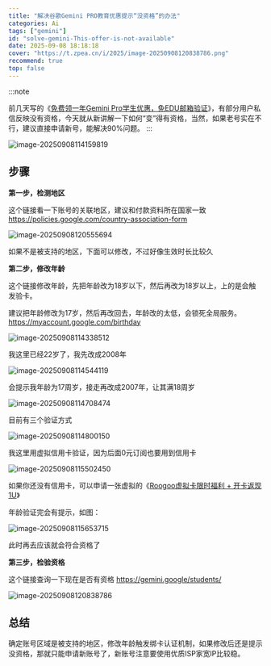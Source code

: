 ```yaml
---
title: "解决谷歌Gemini PRO教育优惠提示“没资格”的办法"
categories: Ai
tags: ["gemini"]
id: "solve-gemini-This-offer-is-not-available"
date: 2025-09-08 18:18:18
cover: "https://t.zpea.cn/i/2025/image-20250908120838786.png"
recommend: true
top: false
---
```


:::note

前几天写的《[免费领一年Gemini Pro学生优惠，免EDU邮箱验证](https://mailberry.com.cn/2025/09/free-years-gemini-pro-students/)》，有部分用户私信反映没有资格，今天就从新讲解一下如何“变”得有资格，当然，如果老号实在不行，建议直接申请新号，能解决90%问题。
:::

![image-20250908114159819](https://t.zpea.cn/i/2025/image-20250908114159819.png)

## 步骤

**第一步，检测地区**

这个链接看一下账号的关联地区，建议和付款资料所在国家一致
https://policies.google.com/country-association-form

![image-20250908120555694](https://t.zpea.cn/i/2025/image-20250908120555694.png)

如果不是被支持的地区，下面可以修改，不过好像生效时长比较久

**第二步，修改年龄**

这个链接修改年龄，先把年龄改为18岁以下，然后再改为18岁以上，上的是会触发验卡。

建议把年龄修改为17岁，然后再改回去，年龄改的太低，会锁死全局服务。
https://myaccount.google.com/birthday

![image-20250908114338512](https://t.zpea.cn/i/2025/image-20250908114338512.png)

我这里已经22岁了，我先改成2008年

![image-20250908114544119](https://t.zpea.cn/i/2025/image-20250908114544119.png)

会提示我年龄为17周岁，接走再改成2007年，让其满18周岁

![image-20250908114708474](https://t.zpea.cn/i/2025/image-20250908114708474.png)

目前有三个验证方式

![image-20250908114800150](https://t.zpea.cn/i/2025/image-20250908114800150.png)

我这里用虚拟信用卡验证，因为后面0元订阅也要用到信用卡

![image-20250908115502450](https://t.zpea.cn/i/2025/image-20250908115502450.png)

如果你还没有信用卡，可以申请一张虚拟的《[Roogoo虚拟卡限时福利 + 开卡返现1U](https://mailberry.com.cn/2025/09/roogoo-free-credit-card/)》

年龄验证完会有提示，如图：

![image-20250908115653715](https://t.zpea.cn/i/2025/image-20250908115653715.png)

此时再去应该就会符合资格了

**第三步，检验资格**

这个链接查询一下现在是否有资格
https://gemini.google/students/

![image-20250908120838786](https://t.zpea.cn/i/2025/image-20250908120838786.png)

## 总结

确定账号区域是被支持的地区，修改年龄触发绑卡认证机制，如果修改后还是提示 没资格，那就只能申请新账号了，新账号注意要使用优质ISP家宽IP比较稳。